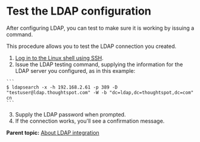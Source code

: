 # Test the LDAP configuration

After configuring LDAP, you can test to make sure it is working by issuing a command.

This procedure allows you to test the LDAP connection you created.

1.   [Log in to the Linux shell using SSH](login_console.html#). 
2.   Issue the LDAP testing command, supplying the information for the LDAP server you configured, as in this example: 

    ```
    $ ldapsearch -x -h 192.168.2.61 -p 389 -D "testuser@ldap.thoughtspot.com" -W -b "dc=ldap,dc=thoughtspot,dc=com" cn
    ```

3.   Supply the LDAP password when prompted. 
4.   If the connection works, you'll see a confirmation message. 

**Parent topic:** [About LDAP integration](../../admin/setup/about_LDAP.html)

